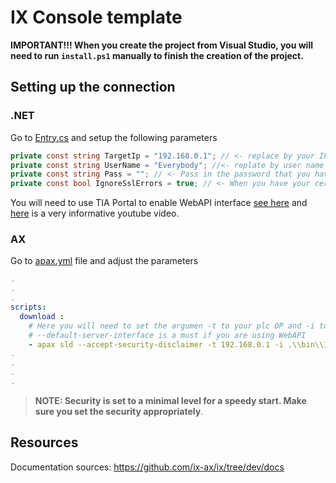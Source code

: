 ﻿# IX Console template 

**IMPORTANT!!! When you create the project from Visual Studio, you will need to run `install.ps1` manually to finish the creation of the project.**



## Setting up the connection

### .NET


Go to [Entry.cs](axsharpconsole.twin/Entry.cs) and setup the following parameters

~~~C#
private const string TargetIp = "192.168.0.1"; // <- replace by your IP 
private const string UserName = "Everybody"; //<- replate by user name you have set up in your WebAPI settings
private const string Pass = ""; // <- Pass in the password that you have set up for the user. NOT AS PLAIN TEXT! Use user secrets instead.
private const bool IgnoreSslErrors = true; // <- When you have your certificates in order set this to false.
~~~

You will need to use TIA Portal to enable WebAPI interface [see here](https://console.simatic-ax.siemens.io/docs/hwld/PlcWebServer) and [here](https://youtu.be/d9EX2FixY1A?t=151) is a very informative youtube video.


### AX

Go to [apax.yml](ax/apax.yml) file and adjust the parameters

~~~yml
.
.
.
scripts:
  download :   
    # Here you will need to set the argumen -t to your plc OP and -i to platfrom you are dowloading to
    # --default-server-interface is a must if you are using WebAPI
    - apax sld --accept-security-disclaimer -t 192.168.0.1 -i .\\bin\\1500\\ -r --default-server-interface
.
.
.
.
~~~


> **NOTE: Security is set to a minimal level for a speedy start. Make sure you set the security appropriately**.


## Resources

Documentation sources: https://github.com/ix-ax/ix/tree/dev/docs
